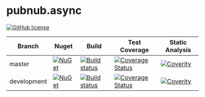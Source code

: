 # pubnub.async

[![GitHub license](https://img.shields.io/github/license/en-gen/crankshaft.svg)](https://raw.githubusercontent.com/engenb/pubnub.async.pcl/setup/LICENSE)

| Branch | Nuget | Build | Test Coverage | Static Analysis |
| ------ | ----- | ----- | ------------- | --------------- |
| master | [![NuGet](https://img.shields.io/nuget/v/pubnub.async.svg)](https://www.nuget.org/packages/PubNub.Async) | [![Build status](https://ci.appveyor.com/api/projects/status/djkl9c797sqw94tv/branch/master?svg=true)](https://ci.appveyor.com/project/engenb/pubnub-async-pcl/branch/master) | [![Coverage Status](https://coveralls.io/repos/github/engenb/pubnub.async.pcl/badge.svg?branch=master)](https://coveralls.io/github/engenb/pubnub.async.pcl?branch=master) | [![Coverity](https://scan.coverity.com/projects/8733/badge.svg)](https://scan.coverity.com/projects/engenb-pubnub-async-pcl) |
| development | [![NuGet](https://img.shields.io/nuget/vpre/pubnub.async.svg)](https://www.nuget.org/packages/PubNub.Async) | [![Build status](https://ci.appveyor.com/api/projects/status/djkl9c797sqw94tv/branch/development?svg=true)](https://ci.appveyor.com/project/engenb/pubnub-async-pcl/branch/development) | [![Coverage Status](https://coveralls.io/repos/github/engenb/pubnub.async.pcl/badge.svg?branch=master)](https://coveralls.io/github/engenb/pubnub.async.pcl?branch=development) | [![Coverity](https://scan.coverity.com/projects/8733/badge.svg)](https://scan.coverity.com/projects/engenb-pubnub-async-pcl) |
